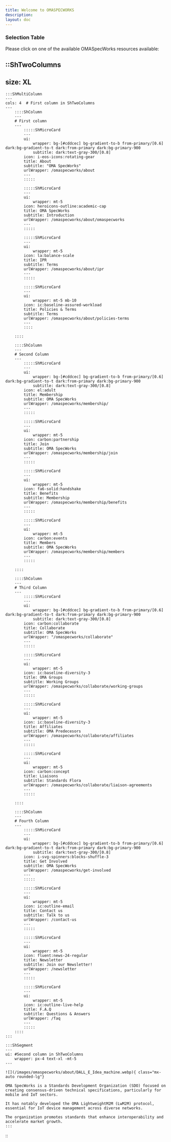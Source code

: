 ```yaml
---
title: Welcome to OMASPECWORKS
description:
layout: doc
---
```

### Selection Table
Please click on one of the available OMASpecWorks resources available:

::ShTwoColumns
---
size: XL
---

    :::ShMultiColumn
    ---
    cols: 4  # First column in ShTwoColumns
    ---
        ::::ShColumn 
        --- 
        # First column
        ---
            :::::ShMicroCard
            ---
            ui:
                wrapper: bg-[#cddcec] bg-gradient-to-b from-primary/[0.6] dark:bg-gradient-to-t dark:from-primary dark:bg-primary-900
                subtitle: dark:text-gray-300/[0.8]
            icon: i-eos-icons:rotating-gear
            title: About
            subtitle: "OMA SpecWorks"
            urlWrapper: /omaspecworks/about
            ---
            :::::

            :::::ShMicroCard
            ---
            ui:
                wrapper: mt-5
            icon: heroicons-outline:academic-cap
            title: OMA SpecWorks
            subtitle: Introduction
            urlWrapper: /omaspecworks/about/omaspecworks
            ---
            :::::

            :::::ShMicroCard
            ---
            ui:
                wrapper: mt-5
            icon: la:balance-scale
            title: IPR
            subtitle: Terms
            urlWrapper: /omaspecworks/about/ipr
            ---
            :::::

            :::::ShMicroCard
            ---
            ui:
                wrapper: mt-5 mb-10
            icon: ic:baseline-assured-workload
            title: Policies & Terms
            subtitle: Terms
            urlWrapper: /omaspecworks/about/policies-terms
            ---
            ::::

        ::::

        ::::ShColumn 
        --- 
        # Second Column
        ---
            :::::ShMicroCard
            ---
            ui:
                wrapper: bg-[#cddcec] bg-gradient-to-b from-primary/[0.6] dark:bg-gradient-to-t dark:from-primary dark:bg-primary-900 
                subtitle: dark:text-gray-300/[0.8]
            icon: el:adult
            title: Membership
            subtitle: OMA SpecWorks
            urlWrapper: /omaspecworks/membership/
            ---
            :::::

            :::::ShMicroCard
            ---
            ui:
                wrapper: mt-5
            icon: carbon:partnership
            title: Join
            subtitle: OMA SpecWorks
            urlWrapper: /omaspecworks/membership/join
            ---
            :::::

            :::::ShMicroCard
            ---
            ui:
                wrapper: mt-5
            icon: fa6-solid:handshake
            title: Benefits
            subtitle: Membership
            urlWrapper: /omaspecworks/membership/benefits
            ---
            :::::

            :::::ShMicroCard
            ---
            ui:
                wrapper: mt-5
            icon: carbon:events
            title: Members 
            subtitle: OMA SpecWorks
            urlWrapper: /omaspecworks/membership/members
            ---
            :::::

        ::::

        ::::ShColumn 
        --- 
        # Third Column
        ---
            :::::ShMicroCard
            ---
            ui:
                wrapper: bg-[#cddcec] bg-gradient-to-b from-primary/[0.6] dark:bg-gradient-to-t dark:from-primary dark:bg-primary-900
                subtitle: dark:text-gray-300/[0.8]
            icon: carbon:collaborate
            title: Collaborate
            subtitle: OMA SpecWorks
            urlWrapper: "/omaspecworks/collaborate"
            ---
            :::::

            :::::ShMicroCard
            ---
            ui:
                wrapper: mt-5
            icon: ic:baseline-diversity-3
            title: OMA Groups
            subtitle: Working Groups
            urlWrapper: /omaspecworks/collaborate/working-groups
            ---
            :::::  
            
            :::::ShMicroCard
            ---
            ui:
                wrapper: mt-5
            icon: ic:baseline-diversity-3
            title: Affiliates
            subtitle: OMA Predecesors
            urlWrapper: /omaspecworks/collaborate/affiliates
            ---
            :::::

            :::::ShMicroCard
            ---
            ui:
                wrapper: mt-5
            icon: carbon:concept
            title: Liaisons
            subtitle: Standards Flora
            urlWrapper: /omaspecworks/collaborate/liaison-agreements
            ---
            :::::

        ::::

        ::::ShColumn 
        --- 
        # Fourth Column
        ---
            :::::ShMicroCard
            ---
            ui:
                wrapper: bg-[#cddcec] bg-gradient-to-b from-primary/[0.6] dark:bg-gradient-to-t dark:from-primary dark:bg-primary-900
                subtitle: dark:text-gray-300/[0.8]
            icon: i-svg-spinners:blocks-shuffle-3
            title: Get Involved
            subtitle: OMA SpecWorks
            urlWrapper: /omaspecworks/get-involved
            ---
            :::::

            :::::ShMicroCard
            ---
            ui:
                wrapper: mt-5
            icon: ic:outline-email
            title: Contact us
            subtitle: Talk to us
            urlWrapper: /contact-us
            ---
            :::::

            :::::ShMicroCard
            ---
            ui:
                wrapper: mt-5
            icon: fluent:news-24-regular
            title: Newsletter
            subtitle: Join our Newsletter!
            urlWrapper: /newsletter
            ---
            :::::

            :::::ShMicroCard
            ---
            ui:
                wrapper: mt-5
            icon: ic:outline-live-help
            title: F.A.Q
            subtitle: Questions & Answers
            urlWrapper: /faq
            ---
            :::::
        ::::          
    :::

    :::ShSegment
    ---
    ui: #Second column in ShTwoColumns
        wrapper: px-4 text-xl -mt-5
    ---

    ![](/images/omaspecworks/about/DALL_E_Idea_machine.webp){ class="mx-auto rounded-lg"}

    OMA SpecWorks is a Standards Development Organization (SDO) focused on creating consensus-driven technical specifications, particularly for mobile and IoT sectors.  

    It has notably developed the OMA LightweightM2M (LwM2M) protocol, essential for IoT device management across diverse networks.  

    The organization promotes standards that enhance interoperability and accelerate market growth.
    :::
::





